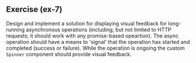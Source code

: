 ## Exercise (ex-7)

Design and implement a solution for displaying visual feedback for long-running asynchronous operations (including, but not limited to HTTP requests; it should work with any promise-based opeartion). The async operation should have a means to 'signal' that the operation has started and completed (success or failure). While the operation is ongoing the custom `Spinner` component should provide visual feedback.

